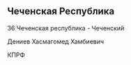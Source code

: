 ## Чеченская Республика
   
   36 Чеченская республика - Чеченский
   
   Дениев Хасмагомед Хамбиевич
   
   КПРФ
   
   
